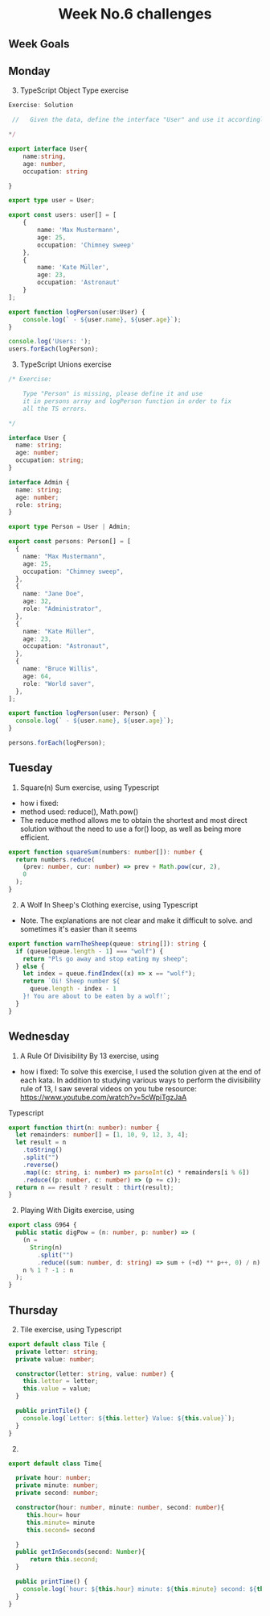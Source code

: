 <h1 align="center">Week No.6 challenges</h1>

<h2>Week Goals</h2>

## Monday

3. TypeScript Object Type exercise

```typescript
Exercise: Solution

 //   Given the data, define the interface "User" and use it accordingly.

*/

export interface User{
    name:string,
    age: number,
    occupation: string

}

export type user = User;

export const users: user[] = [
    {
        name: 'Max Mustermann',
        age: 25,
        occupation: 'Chimney sweep'
    },
    {
        name: 'Kate Müller',
        age: 23,
        occupation: 'Astronaut'
    }
];

export function logPerson(user:User) {
    console.log(` - ${user.name}, ${user.age}`);
}

console.log('Users: ');
users.forEach(logPerson);

```

3. TypeScript Unions exercise

```typescript
/* Exercise:

    Type "Person" is missing, please define it and use
    it in persons array and logPerson function in order to fix
    all the TS errors.

*/

interface User {
  name: string;
  age: number;
  occupation: string;
}

interface Admin {
  name: string;
  age: number;
  role: string;
}

export type Person = User | Admin;

export const persons: Person[] = [
  {
    name: "Max Mustermann",
    age: 25,
    occupation: "Chimney sweep",
  },
  {
    name: "Jane Doe",
    age: 32,
    role: "Administrator",
  },
  {
    name: "Kate Müller",
    age: 23,
    occupation: "Astronaut",
  },
  {
    name: "Bruce Willis",
    age: 64,
    role: "World saver",
  },
];

export function logPerson(user: Person) {
  console.log(` - ${user.name}, ${user.age}`);
}

persons.forEach(logPerson);
```

## Tuesday

1. Square(n) Sum exercise, using Typescript

- how i fixed:
- method used: reduce(), Math.pow()
- The reduce method allows me to obtain the shortest and most direct solution without the need to use a for() loop, as well as being more efficient.

```typescript
export function squareSum(numbers: number[]): number {
  return numbers.reduce(
    (prev: number, cur: number) => prev + Math.pow(cur, 2),
    0
  );
}
```

2. A Wolf In Sheep's Clothing exercise, using Typescript

- Note. The explanations are not clear and make it difficult to solve. and sometimes it's easier than it seems

```typescript
export function warnTheSheep(queue: string[]): string {
  if (queue[queue.length - 1] === "wolf") {
    return "Pls go away and stop eating my sheep";
  } else {
    let index = queue.findIndex((x) => x == "wolf");
    return `Oi! Sheep number ${
      queue.length - index - 1
    }! You are about to be eaten by a wolf!`;
  }
}
```

## Wednesday

1. A Rule Of Divisibility By 13 exercise, using

- how i fixed: To solve this exercise, I used the solution given at the end of each kata. In addition to studying various ways to perform the divisibility rule of 13, I saw several videos on you tube
  resource: https://www.youtube.com/watch?v=5cWpiTgzJaA

Typescript

```typescript
export function thirt(n: number): number {
  let remainders: number[] = [1, 10, 9, 12, 3, 4];
  let result = n
    .toString()
    .split("")
    .reverse()
    .map((c: string, i: number) => parseInt(c) * remainders[i % 6])
    .reduce((p: number, c: number) => (p += c));
  return n == result ? result : thirt(result);
}
```

2. Playing With Digits exercise, using

```typescript
export class G964 {
  public static digPow = (n: number, p: number) => (
    (n =
      String(n)
        .split("")
        .reduce((sum: number, d: string) => sum + (+d) ** p++, 0) / n),
    n % 1 ? -1 : n
  );
}
```

## Thursday

2. Tile exercise, using Typescript

```typeScript
export default class Tile {
  private letter: string;
  private value: number;

  constructor(letter: string, value: number) {
    this.letter = letter;
    this.value = value;
  }

  public printTile() {
    console.log(`Letter: ${this.letter} Value: ${this.value}`);
  }
}
```

2.
 

```typescript
export default class Time{

  private hour: number;
  private minute: number;
  private second: number;

  constructor(hour: number, minute: number, second: number){      
     this.hour= hour
     this.minute= minute
     this.second= second

  }
  public getInSeconds(second: Number){
      return this.second;
  }   

  public printTime() {
    console.log(`hour: ${this.hour} minute: ${this.minute} second: ${this.second}`);
  }
}
```
